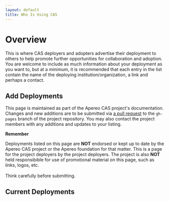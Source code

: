```yaml
---
layout: default
title: Who Is Using CAS
---
```


# Overview

This is where CAS deployers and adopters advertise their deployment to others to 
help promote further opportunities for collaboration and adoption. You are welcome to include as much
information about your deployment as you want to, but at a minimum, it is recommended that each 
entry in the list contain the name of the deploying institution/organization, 
a link and perhaps a contact.

## Add Deployments

This page is maintained as part of the Apereo CAS project's documentation. Changes and new additions are to be submitted 
via [a pull request](developer/Contributor-Guidelines.html)
to the `gh-pages` branch of the project repository. You may also contact the project members with any additions and updates to your listing.

<div class="alert alert-warning"><strong>Remember</strong><p>Deployments listed on this page are <strong>NOT</strong> endorsed or kept up to date by the
Apereo CAS project or the Apereo foundation for that matter. This is a page for the project deployers by the project deployers. The project
is also <strong>NOT</strong> held responsibible for use of promotional material on this page, such as 
links, logos, etc. <br/><br/>Think carefully before submitting.</p></div>

## Current Deployments


